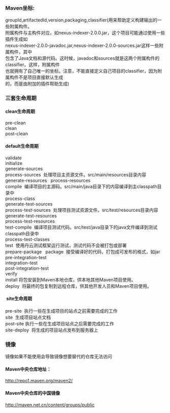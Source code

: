 ### Maven坐标:</br>
groupId,artifactedId,version,packaging,classifier(用来帮助定义构建输出的一些附属构件。</br>
附属构件与主构件对应，如nexus-indexer-2.0.0.jar，这个项目可能通过使用一些插件生成如</br>
nexus-indexer-2.0.0-javadoc.jar,nexus-indexer-2.0.0-sources.jar这样一些附属构件，其中</br>
包含了Java文档和源代码。这时候，javadoc和sources就是这两个附属构件的classifier。这样，附属构件</br>
也就拥有了自己唯一的坐标。注意，不能直接定义自己项目的classifier，因为附属构件不是项目直接默认生成</br>
的，而是由附加的插件帮助生成)

### 三套生命周期  
#### clean生命周期  
pre-clean  
clean  
post-clean  
#### default生命周期  
validate  
initialize  
generate-sources  
process-sources  处理项目主资源文件。src/main/resources目录内容    
generate-resources  
process-resources  
compile  编译项目的主源码。src/main/java目录下的内容编译到主classpath目录中    
process-class  
generate-test-sources  
process-test-sources  处理项目测试资源文件。src/test/resources目录内容    
generate-test-resources  
process-test-resources  
test-compile  编译项目测试代码。src/test/java目录下的java文件编译到测试classpath目录中    
process-test-classes  
test  使用丹云测试框架运行测试，测试代码不会被打包或部署    
prepare-package  
package  接受编译好的代码，打包成可发布的格式，如jar    
pre-integration-test  
integration-test  
post-integration-test  
verify  
install 将包安装到Maven本地仓库，供本地其他Maven项目使用。    
deploy  将最终的包复制到远程仓库，供其他开发人员和Maven项目使用。    
####  site生命周期  
pre-site  执行一些在生成项目的站点之前需要完成的工作    
site  生成项目站点文档    
post-site 执行一些在生成项目站点之后需要完成的工作    
site-deploy  将生成的项目站点发布到服务器上    


### 镜像    
镜像如果不能使用会导致镜像想要替代的仓库无法访问    
#### Maven中央仓库地址：    
http://repo1.maven.org/maven2/  
#### Maven中央仓库的中国镜像    
http://maven.net.cn/content/groups/public  

